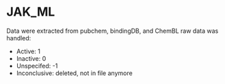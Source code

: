 # JAK_ML
Data were extracted from pubchem, bindingDB, and ChemBL
raw data was handled: 
  * Active: 1
  * Inactive: 0
  * Unspecifed: -1
  * Inconclusive: deleted, not in file anymore
